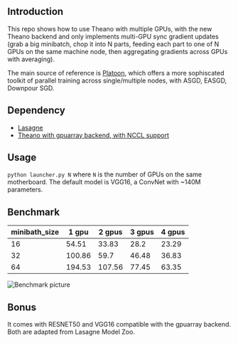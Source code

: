 ## Introduction
This repo shows how to use Theano with multiple GPUs, with the new Theano backend and only implements multi-GPU sync gradient updates (grab a big minibatch, chop it into N parts, feeding each part to one of N GPUs on the same machine node, then aggregating gradients across GPUs with averaging). 

The main source of reference is [Platoon](https://github.com/mila-udem/platoon), which offers a more sophiscated toolkit of parallel training across single/multiple nodes, with ASGD, EASGD, Downpour SGD.  

## Dependency
* [Lasagne](https://github.com/Lasagne/Lasagne)
* [Theano with gpuarray backend, with NCCL support](http://deeplearning.net/software/theano/tutorial/using_gpu.html#gpuarray-backend)

## Usage
`python launcher.py N` where `N` is the number of GPUs on the same motherboard. The default model is VGG16, a ConvNet with ~140M parameters.

## Benchmark
| minibath_size | 1 gpu  | 2 gpus | 3 gpus | 4 gpus |
|---------------|--------|--------|--------|--------|
| 16            | 54.51  | 33.83  | 28.2   | 23.29  |
| 32            | 100.86 | 59.7   | 46.48  | 36.83  |
| 64            | 194.53 | 107.56 | 77.45  | 63.35  |

![Benchmark picture](https://github.com/yaoli/theano_multi_gpu/blob/master/benchmark.png)

## Bonus
It comes with RESNET50 and VGG16 compatible with the gpuarray backend. Both are adapted from Lasagne Model Zoo. 
